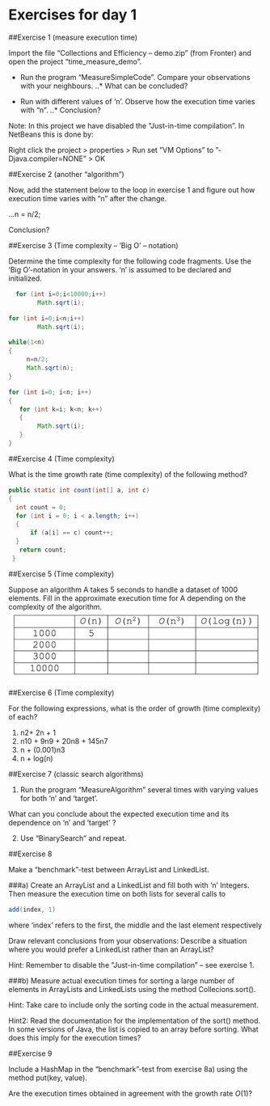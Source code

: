 # Exercises for day 1

##Exercise 1 (measure execution time)

Import the file “Collections and Efficiency – demo.zip” (from Fronter) and open the project “time_measure_demo”.

*	Run the program “MeasureSimpleCode”. Compare your observations with your neighbours.
..* What can be concluded?

*	Run with different values of ‘n’. Observe how the execution time varies with “n”.
..* Conclusion?

Note: In this project we have disabled the "Just-in-time compilation”. In NetBeans this is done by:

Right click the project > properties > Run 
set ”VM Options”  to  ”-Djava.compiler=NONE” > OK

##Exercise 2 (another “algorithm”)

Now, add the statement below to the loop in exercise 1 and figure out how execution time varies with “n” after the change.

...n = n/2;

Conclusion?

##Exercise 3 (Time complexity – ‘Big O’ – notation)

Determine the time complexity for the following code fragments.
Use the ’Big O’-notation in your answers. ‘n’ is assumed to be declared and initialized.

```java
  for (int i=0;i<10000;i++)
     	Math.sqrt(i);
```	
```java
for (int i=0;i<n;i++)
	    Math.sqrt(i);		
```

```java
while(1<n)
{
     n=n/2;
     Math.sqrt(n);	
}
```

```java
for (int i=0; i<n; i++)
{
   for (int k=i; k<n; k++)
   {
        Math.sqrt(i);
   }
}
```
##Exercise 4 (Time complexity)

What is the time growth rate (time complexity) of the following method?

```java
public static int count(int[] a, int c)
{
  int count = 0;
  for (int i = 0; i < a.length; i++)
  {
      if (a[i] == c) count++;
  } 
   return count; 
 }
 ```
 
##Exercise 5 (Time complexity)

Suppose an algorithm A takes 5 seconds to handle a dataset of 1000 elements. Fill in the approximate execution time for A depending on the complexity of the algorithm.
![Alt text](../img/day1ex5table.png)

##Exercise 6 (Time complexity)

For the following expressions, what is the order of growth (time complexity) of each?

1.	n2+ 2n + 1
2.	n10 + 9n9 + 20n8 + 145n7
3.	n + (0.001)n3
4.	n + log(n)

##Exercise 7 (classic search algorithms)

1.	Run the program  “MeasureAlgorithm” several times with varying values for both ‘n’ and ‘target’.

 What can you conclude about the expected execution time and its dependence on ‘n’ and ‘target’ ?

2.	Use  “BinarySearch” and repeat.

##Exercise 8

Make a “benchmark”-test between ArrayList and LinkedList.

###a) 
Create an ArrayList and a LinkedList and fill both with ‘n’ Integers. Then measure the execution time on both lists for several calls to 
```java
add(index, 1) 
```
where ‘index’ refers to the first, the middle and the last element respectively

Draw relevant conclusions from your observations: Describe a situation where you would prefer a LinkedList rather than an ArrayList?

Hint: Remember to disable the "Just-in-time compilation” – see exercise 1.


###b)
Measure actual execution times for sorting a large number of elements in ArrayLists and LinkedLists using the method Collecions.sort().

Hint: Take care to include only the sorting code in the actual measurement.

Hint2: Read the documentation for the implementation of the sort() method. In some versions of Java, the list is copied to an array before sorting. What does this imply for the execution times?  

##Exercise 9

Include a HashMap in the “benchmark”-test from exercise 8a) using the method put(key, value). 

Are the execution times obtained in agreement with the growth rate _O_(1)?


